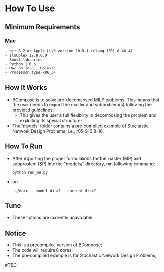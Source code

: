 # How To Use
## Minimum Requirements
### Mac
    - g++ 8.2 or Apple LLVM version 10.0.1 (clang-1001.0.46.4)
    - IloCplex 12.8.0.0
    - Boost libraries
    - Python 2.6.6
    - Mac OS (e.g., Mojave)
    - Processor type x86_64
## How It Works
  - BCompose is to solve pre-decomposed MILP problems. This means that the user needs to export the master and subproblem(s) following the provided guidelines.
    - This gives the user a full flexibility in decomposing the problem and exploiting its special structures.
  - The 'models' folder contains a pre-compiled example of Stochastic Network Design Problems, i.e., r05-9-0.8-16. 

## How To Run
  - After exporting the proper formulations for the master (MP) and subproblem (SP) into the "models/" directory, run following command:
    ```
    python run_me.py
    ```
  - or:
    ```
     ./main  --model_dir=? --current_dir=?
    ```
## Tune
  - These options are currently unavailable.

## Notice
  - This is a precompiled version of BCompose;
  - The code will require 8 cores;
  - The pre-compiled example is for Stochastic Network Design Problems;

#TBC
